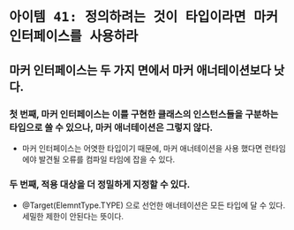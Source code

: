 # `아이템 41: 정의하려는 것이 타입이라면 마커 인터페이스를 사용하라`

## 마커 인터페이스는 두 가지 면에서 마커 애너테이션보다 낫다.

### 첫 번째, 마커 인터페이스는 이를 구현한 클래스의 인스턴스들을 구분하는 타입으로 쓸 수 있으나, 마커 애너테이션은 그렇지 않다.

- 마커 인터페이스는 어엿한 타입이기 때문에, 마커 애너테이션을 사용 했다면 런타임에야 발견될 오류를 컴파일 타임에 잡을 수 있다.

### 두 번째, 적용 대상을 더 정밀하게 지정할 수 있다.
- @Target(ElemntType.TYPE) 으로 선언한 애너테이션은 모든 타입에 달 수 있다. 세밀한 제한이 안된다는 뜻이다.